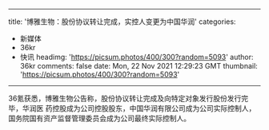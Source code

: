 
---
title: '博雅生物：股份协议转让完成，实控人变更为中国华润'
categories: 
 - 新媒体
 - 36kr
 - 快讯
headimg: 'https://picsum.photos/400/300?random=5093'
author: 36kr
comments: false
date: Mon, 22 Nov 2021 12:29:23 GMT
thumbnail: 'https://picsum.photos/400/300?random=5093'
---

<div>   
36氪获悉，博雅生物公告称，股份协议转让完成及向特定对象发行股份发行完毕，华润医
药控股成为公司控股股东，中国华润有限公司成为公司实际控制人，国务院国有资产监督管理委员会成为公司最终实际控制人。  
</div>
            